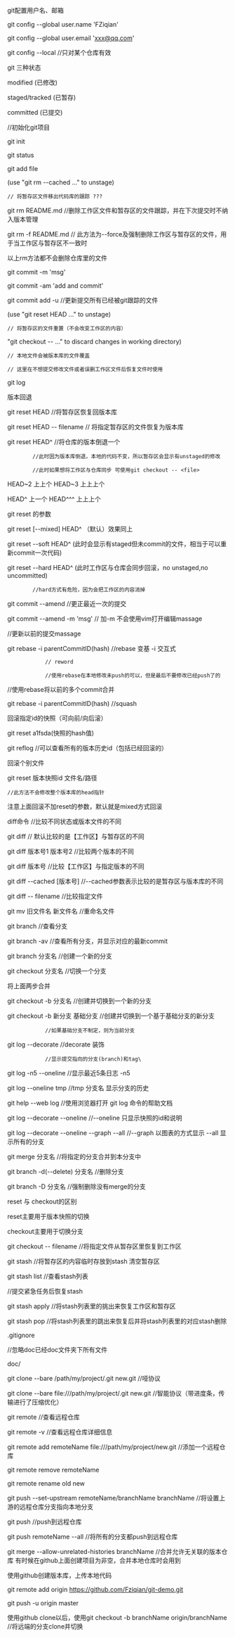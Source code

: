 git配置用户名、邮箱

git config --global user.name 'FZiqian'

git config --global user.email 'xxx@qq.com'

git config --local	//只对某个仓库有效

git 三种状态

modified (已修改)

staged/tracked (已暂存)

committed (已提交)

//初始化git项目

git init 

git status

git add file

(use "git rm --cached <file>..." to unstage)

	// 将暂存区文件移出代码库的跟踪 ???

git rm README.md	//删除工作区文件和暂存区的文件跟踪，并在下次提交时不纳入版本管理

git rm  -f README.md	// 此方法为--force及强制删除工作区与暂存区的文件，用于当工作区与暂存区不一致时

以上rm方法都不会删除仓库里的文件


git commit -m 'msg'

git commit -am 'add and commit'

git commit add -u	//更新提交所有已经被git跟踪的文件

 (use "git reset HEAD <file>..." to unstage)

 	// 将暂存区的文件重置（不会改变工作区的内容）

"git checkout -- <file>..." to discard changes in working directory)

	// 本地文件会被版本库的文件覆盖

	// 这里在不想提交修改文件或者误删工作区文件后恢复文件时使用
git log

版本回退

git reset HEAD		//将暂存区恢复回版本库

git reset HEAD -- filename // 将指定暂存区的文件恢复为版本库

git reset HEAD^		//将仓库的版本倒退一个 

			//此时因为版本库倒退，本地的代码不变，所以暂存区会显示有unstaged的修改
			
			//此时如果想将工作区与仓库同步 可使用git checkout -- <file>

HEAD~2 上上个 HEAD~3 上上上个

HEAD^ 上一个 HEAD^^^ 上上上个

git reset 的参数

git reset [--mixed] HEAD^ （默认）效果同上

git reset --soft HEAD^ (此时会显示有staged但未commit的文件，相当于可以重新commit一次代码)

git reset --hard HEAD^ (此时工作区与仓库会同步回滚，no unstaged,no uncommitted)

			//hard方式有危险，因为会把工作区的内容消掉

git commit --amend	//更正最近一次的提交

git commit --amend -m 'msg'	// 加-m 不会使用vim打开编辑massage

//更新以前的提交massage

git rebase -i parentCommitID(hash)  //rebase 变基 -i 交互式

				// reword
				
				//使用rebase在本地修改未push的可以，但是最后不要修改已经push了的

//使用rebase将以前的多个commit合并

git rebase -i parentCommitID(hash) //squash

回滚指定id的快照（可向前/向后滚）

git reset a1fsda(快照的hash值) 

git reflog //可以查看所有的版本历史id（包括已经回滚的）

回滚个别文件 

git reset 版本快照id 文件名/路径

	//此方法不会修改整个版本库的head指针


注意上面回滚不加reset的参数，默认就是mixed方式回滚

diff命令	//比较不同状态或版本文件的不同

git diff	// 默认比较的是【工作区】与暂存区的不同

git diff 版本号1 版本号2	//比较两个版本的不同

git diff 版本号			//比较【工作区】与指定版本的不同

git diff --cached [版本号]	//--cached参数表示比较的是暂存区与版本库的不同

git diff -- filename		//比较指定文件

git mv 旧文件名 新文件名	//重命名文件

git branch			//查看分支

git branch -av			//查看所有分支，并显示对应的最新commit

git branch 分支名		//创建一个新的分支

git checkout 分支名		//切换一个分支

将上面两步合并

git checkout -b 分支名		//创建并切换到一个新的分支

git checkout -b 新分支 基础分支	//创建并切换到一个基于基础分支的新分支

				//如果基础分支不制定，则为当前分支

git log --decorate		//decorate 装饰
				
				//显示提交指向的分支(branch)和tag\

git log -n5 --oneline		//显示最近5条日志  -n5

git log --oneline tmp		//tmp 分支名 显示分支的历史

git help --web log		//使用浏览器打开 git log 命令的帮助文档

git log --decorate --oneline	//--oneline 只显示快照的id和说明

git log --decorate --oneline --graph --all	//--graph 以图表的方式显示   --all 显示所有的分支

git merge 分支名		//将指定的分支合并到本分支中

git branch -d(--delete) 分支名	//删除分支

git branch -D 分支名		//强制删除没有merge的分支

reset 与 checkout的区别

reset主要用于版本快照的切换

checkout主要用于切换分支

git checkout -- filename	//将指定文件从暂存区里恢复到工作区

git stash	//将暂存区的内容临时存放到stash 清空暂存区

git stash list	//查看stash列表

//提交紧急任务后恢复stash

git stash apply //将stash列表里的挑出来恢复工作区和暂存区

git stash pop   //将stash列表里的跳出来恢复后并将stash列表里的对应stash删除

.gitignore

//忽略doc已经doc文件夹下所有文件

doc/ 

git clone --bare /path/my/project/.git new.git //哑协议

git clone --bare file:///path/my/project/.git new.git //智能协议（带进度条，传输进行了压缩优化）

git remote //查看远程仓库

git remote -v //查看远程仓库详细信息

git remote add remoteName file:///path/my/project/new.git //添加一个远程仓库

git remote remove remoteName

git remote rename old new

git push --set-upstream remoteName/branchName branchName //将设置上游的远程仓库分支指向本地分支

git push	//push到远程仓库

git push remoteName --all //将所有的分支都push到远程仓库

git merge --allow-unrelated-histories branchName //合并允许无关联的版本仓库 有时候在github上面创建项目为非空，合并本地仓库时会用到

使用github创建版本库，上传本地代码

git remote add origin https://github.com/Fziqian/git-demo.git

git push -u origin master

使用github clone以后，使用git checkout -b branchName origin/branchName //将远端的分支clone并切换